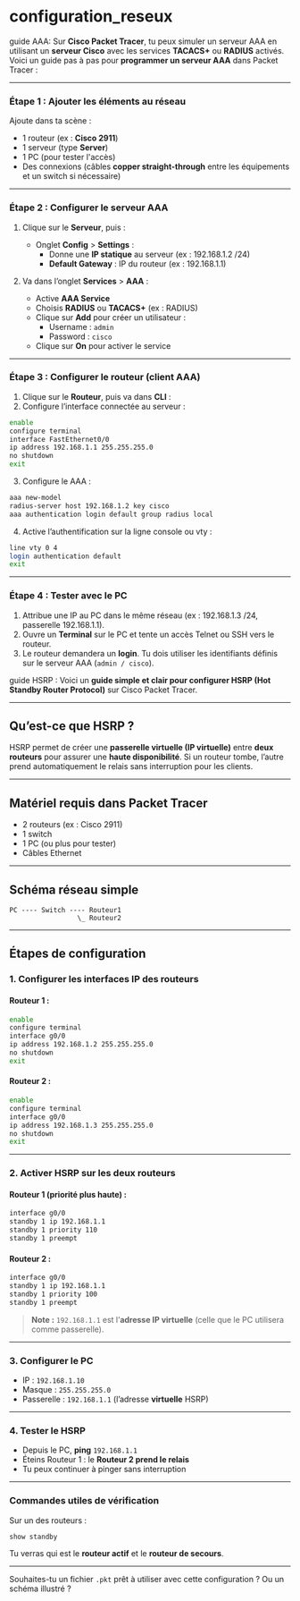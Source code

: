 # configuration_reseux

guide AAA: 
Sur **Cisco Packet Tracer**, tu peux simuler un serveur AAA en utilisant un **serveur Cisco** avec les services **TACACS+** ou **RADIUS** activés. Voici un guide pas à pas pour **programmer un serveur AAA** dans Packet Tracer :

---

### **Étape 1 : Ajouter les éléments au réseau**
Ajoute dans ta scène :
- 1 routeur (ex : **Cisco 2911**)
- 1 serveur (type **Server**)
- 1 PC (pour tester l'accès)
- Des connexions (câbles **copper straight-through** entre les équipements et un switch si nécessaire)

---

### **Étape 2 : Configurer le serveur AAA**
1. Clique sur le **Serveur**, puis :
   - Onglet **Config** > **Settings** :
     - Donne une **IP statique** au serveur (ex : 192.168.1.2 /24)
     - **Default Gateway** : IP du routeur (ex : 192.168.1.1)

2. Va dans l’onglet **Services** > **AAA** :
   - Active **AAA Service**
   - Choisis **RADIUS** ou **TACACS+** (ex : RADIUS)
   - Clique sur **Add** pour créer un utilisateur :
     - Username : `admin`
     - Password : `cisco`
   - Clique sur **On** pour activer le service

---

### **Étape 3 : Configurer le routeur (client AAA)**

1. Clique sur le **Routeur**, puis va dans **CLI** :
2. Configure l’interface connectée au serveur :
```bash
enable
configure terminal
interface FastEthernet0/0
ip address 192.168.1.1 255.255.255.0
no shutdown
exit
```

3. Configure le AAA :
```bash
aaa new-model
radius-server host 192.168.1.2 key cisco
aaa authentication login default group radius local
```

4. Active l’authentification sur la ligne console ou vty :
```bash
line vty 0 4
login authentication default
exit
```

---

### **Étape 4 : Tester avec le PC**
1. Attribue une IP au PC dans le même réseau (ex : 192.168.1.3 /24, passerelle 192.168.1.1).
2. Ouvre un **Terminal** sur le PC et tente un accès Telnet ou SSH vers le routeur.
3. Le routeur demandera un **login**. Tu dois utiliser les identifiants définis sur le serveur AAA (`admin / cisco`).

guide HSRP :
Voici un **guide simple et clair pour configurer HSRP (Hot Standby Router Protocol)** sur Cisco Packet Tracer.

---

## **Qu’est-ce que HSRP ?**

HSRP permet de créer une **passerelle virtuelle (IP virtuelle)** entre **deux routeurs** pour assurer une **haute disponibilité**. Si un routeur tombe, l’autre prend automatiquement le relais sans interruption pour les clients.

---

## **Matériel requis dans Packet Tracer**
- 2 routeurs (ex : Cisco 2911)
- 1 switch
- 1 PC (ou plus pour tester)
- Câbles Ethernet

---

## **Schéma réseau simple**

```
PC ---- Switch ---- Routeur1
                 \_ Routeur2
```

---

## **Étapes de configuration**

### **1. Configurer les interfaces IP des routeurs**

#### Routeur 1 :
```bash
enable
configure terminal
interface g0/0
ip address 192.168.1.2 255.255.255.0
no shutdown
exit
```

#### Routeur 2 :
```bash
enable
configure terminal
interface g0/0
ip address 192.168.1.3 255.255.255.0
no shutdown
exit
```

---

### **2. Activer HSRP sur les deux routeurs**

#### Routeur 1 (priorité plus haute) :
```bash
interface g0/0
standby 1 ip 192.168.1.1
standby 1 priority 110
standby 1 preempt
```

#### Routeur 2 :
```bash
interface g0/0
standby 1 ip 192.168.1.1
standby 1 priority 100
standby 1 preempt
```

> **Note :** `192.168.1.1` est l’**adresse IP virtuelle** (celle que le PC utilisera comme passerelle).

---

### **3. Configurer le PC**
- IP : `192.168.1.10`
- Masque : `255.255.255.0`
- Passerelle : `192.168.1.1` (l’adresse **virtuelle** HSRP)

---

### **4. Tester le HSRP**
- Depuis le PC, **ping** `192.168.1.1`
- Éteins Routeur 1 : le **Routeur 2 prend le relais**
- Tu peux continuer à pinger sans interruption

---

### **Commandes utiles de vérification**
Sur un des routeurs :
```bash
show standby
```

Tu verras qui est le **routeur actif** et le **routeur de secours**.

---

Souhaites-tu un fichier `.pkt` prêt à utiliser avec cette configuration ? Ou un schéma illustré ?
